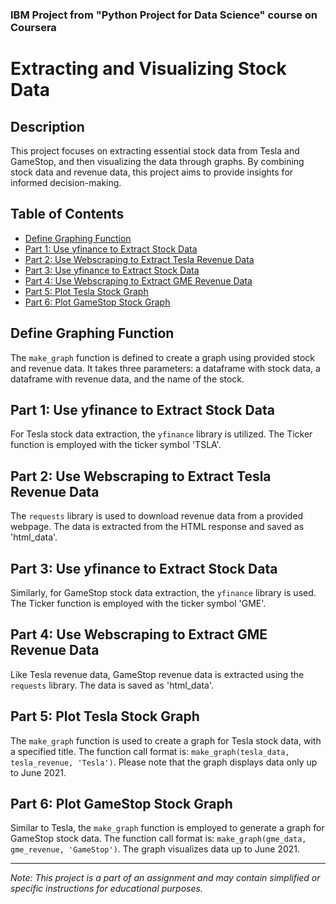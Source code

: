 ### IBM Project from "Python Project for Data Science" course on Coursera

# Extracting and Visualizing Stock Data

## Description
This project focuses on extracting essential stock data from Tesla and GameStop, and then visualizing the data through graphs. By combining stock data and revenue data, this project aims to provide insights for informed decision-making.

## Table of Contents
- [Define Graphing Function](#define-graphing-function)
- [Part 1: Use yfinance to Extract Stock Data](#part-1-use-yfinance-to-extract-stock-data)
- [Part 2: Use Webscraping to Extract Tesla Revenue Data](#part-2-use-webscraping-to-extract-tesla-revenue-data)
- [Part 3: Use yfinance to Extract Stock Data](#part-3-use-yfinance-to-extract-stock-data)
- [Part 4: Use Webscraping to Extract GME Revenue Data](#part-4-use-webscraping-to-extract-gme-revenue-data)
- [Part 5: Plot Tesla Stock Graph](#part-5-plot-tesla-stock-graph)
- [Part 6: Plot GameStop Stock Graph](#part-6-plot-gamestop-stock-graph)

## Define Graphing Function
The `make_graph` function is defined to create a graph using provided stock and revenue data. It takes three parameters: a dataframe with stock data, a dataframe with revenue data, and the name of the stock.

## Part 1: Use yfinance to Extract Stock Data
For Tesla stock data extraction, the `yfinance` library is utilized. The Ticker function is employed with the ticker symbol 'TSLA'.

## Part 2: Use Webscraping to Extract Tesla Revenue Data
The `requests` library is used to download revenue data from a provided webpage. The data is extracted from the HTML response and saved as 'html_data'.

## Part 3: Use yfinance to Extract Stock Data
Similarly, for GameStop stock data extraction, the `yfinance` library is used. The Ticker function is employed with the ticker symbol 'GME'.

## Part 4: Use Webscraping to Extract GME Revenue Data
Like Tesla revenue data, GameStop revenue data is extracted using the `requests` library. The data is saved as 'html_data'.

## Part 5: Plot Tesla Stock Graph
The `make_graph` function is used to create a graph for Tesla stock data, with a specified title. The function call format is: `make_graph(tesla_data, tesla_revenue, 'Tesla')`. Please note that the graph displays data only up to June 2021.

## Part 6: Plot GameStop Stock Graph
Similar to Tesla, the `make_graph` function is employed to generate a graph for GameStop stock data. The function call format is: `make_graph(gme_data, gme_revenue, 'GameStop')`. The graph visualizes data up to June 2021.

---

*Note: This project is a part of an assignment and may contain simplified or specific instructions for educational purposes.*
